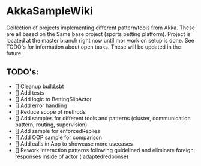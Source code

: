 # AkkaSampleWiki
Collection of projects implementing different pattern/tools from Akka. These are all based on the Same base project (sports betting platform).
Project is located at the master branch right now until mor work on setup is done. See TODO's for information about open tasks. These will be updated in the future.

## TODO's:
- [] Cleanup build.sbt
- [] Add tests
- [] Add logic to BettingSlipActor
- [] Add error handling
- [] Reduce scope of methods
- [] Add samples for different tools and patterns (cluster, communication pattern, routing, supervision)
- [] Add sample for enforcedReplies
- [] Add OOP sample for comparison
- [] Add calls in App to showcase more usecases
- [] Rework interaction patterns following guidelined and eliminate foreign responses inside of actor ( adaptedredponse)
